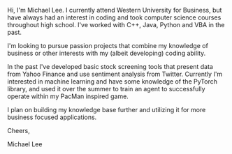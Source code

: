 Hi, I'm Michael Lee. I currently attend Western University for Business, but have always had an interest in coding and took computer science courses throughout high school.
I've worked with C++, Java, Python and VBA in the past.

I'm looking to pursue passion projects that combine my knowledge of business or other interests with my (albeit developing) coding ability. 

In the past I've developed basic stock screening tools that present data from Yahoo Finance and use sentiment analysis from Twitter. 
Currently I'm interested in machine learning and have some knowledge of the PyTorch library, and used it over the summer to train an agent to successfully operate within my 
PacMan inspired game.

I plan on building my knowledge base further and utilizing it for more business focused applications.

Cheers,

Michael Lee

